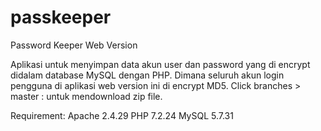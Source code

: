 # passkeeper
Password Keeper Web Version

Aplikasi untuk menyimpan data akun user dan password yang di encrypt didalam database MySQL dengan PHP. Dimana seluruh akun login pengguna di aplikasi web version ini di encrypt MD5. Click branches > master : untuk mendownload zip file.

Requirement:
Apache 2.4.29
PHP 7.2.24
MySQL 5.7.31
